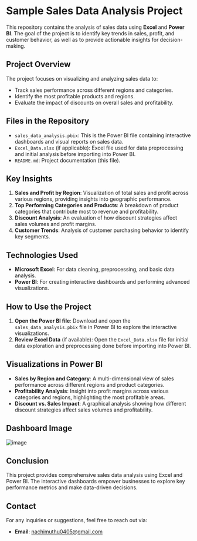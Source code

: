 # Sample Sales Data Analysis Project

This repository contains the analysis of sales data using **Excel** and **Power BI**. The goal of the project is to identify key trends in sales, profit, and customer behavior, as well as to provide actionable insights for decision-making.

## Project Overview

The project focuses on visualizing and analyzing sales data to:
- Track sales performance across different regions and categories.
- Identify the most profitable products and regions.
- Evaluate the impact of discounts on overall sales and profitability.

## Files in the Repository

- `sales_data_analysis.pbix`: This is the Power BI file containing interactive dashboards and visual reports on sales data. 
- `Excel_Data.xlsx` (if applicable): Excel file used for data preprocessing and initial analysis before importing into Power BI.
- `README.md`: Project documentation (this file).

## Key Insights

1. **Sales and Profit by Region**: Visualization of total sales and profit across various regions, providing insights into geographic performance.
2. **Top Performing Categories and Products**: A breakdown of product categories that contribute most to revenue and profitability.
3. **Discount Analysis**: An evaluation of how discount strategies affect sales volumes and profit margins.
4. **Customer Trends**: Analysis of customer purchasing behavior to identify key segments.

## Technologies Used

- **Microsoft Excel**: For data cleaning, preprocessing, and basic data analysis.
- **Power BI**: For creating interactive dashboards and performing advanced visualizations.

## How to Use the Project

1. **Open the Power BI file**: Download and open the `sales_data_analysis.pbix` file in Power BI to explore the interactive visualizations.
2. **Review Excel Data** (if available): Open the `Excel_Data.xlsx` file for initial data exploration and preprocessing done before importing into Power BI.

## Visualizations in Power BI

- **Sales by Region and Category**: A multi-dimensional view of sales performance across different regions and product categories.
- **Profitability Analysis**: Insight into profit margins across various categories and regions, highlighting the most profitable areas.
- **Discount vs. Sales Impact**: A graphical analysis showing how different discount strategies affect sales volumes and profitability.

## Dashboard Image
![image](https://github.com/user-attachments/assets/e9ddb604-1d8a-4fee-93b2-dec3baeb20a5)


## Conclusion

This project provides comprehensive sales data analysis using Excel and Power BI. The interactive dashboards empower businesses to explore key performance metrics and make data-driven decisions.

## Contact

For any inquiries or suggestions, feel free to reach out via:
- **Email**: nachimuthu0405@gmail.com
